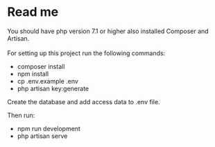 <h1>Read me</h1>
You should have php version 7.1 or higher also installed Composer and Artisan.
<br>
<br>
For setting up this project run the following commands:

- composer install
- npm install
- cp .env.example .env
- php artisan key:generate

Create the database and add access data to .env file.

Then run:

- npm run development
- php artisan serve
